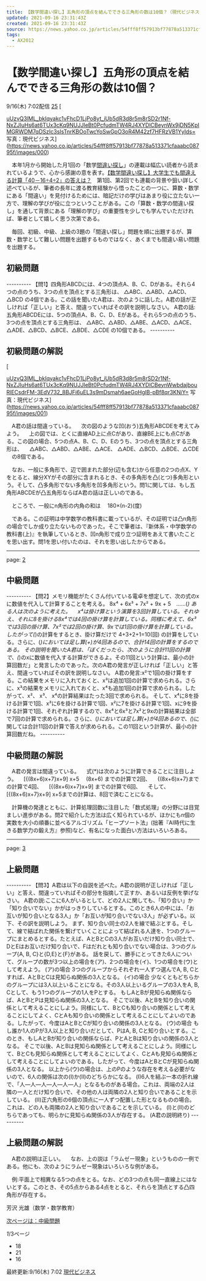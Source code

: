 ```yaml
---
title: 【数学間違い探し】五角形の頂点を結んでできる三角形の数は10個？（現代ビジネス） - Yahoo!ニュース
updated: 2021-09-16 23:31:43Z
created: 2021-09-16 23:31:43Z
source: https://news.yahoo.co.jp/articles/54fff8ff57913bf77878a513371cfaaabc08795f
tags:
  - AX2012
---
```


# 【数学間違い探し】五角形の頂点を結んでできる三角形の数は10個？

9/16(木) 7:02配信
[25]()
[

[uUzvQ3lML_bkIqyakc1vFhcD1LjPo8yt_iUb5dR3d8r5m8rSD2r1Nf-NxZJIuHs6at6TUx3cKq9NUJJIeBt0PcfudmTW4RJ4XYDlCBeynWx9jDN5KpIMGRWDM7qDSzIc3sIsTnrKBOoTwcYoSwGpO3oR4M42zf7HFRzVB1YyIds=](../_resources/uUzvQ3lML_bkIqyakc1vFhcD1LjPo8yt_iUb5dR3d8r5m8rSD2r1Nf-NxZJIuHs6at6TUx3cKq9NUJJIeBt0PcfudmTW4RJ4XYDlCBeynWx9jDN5KpIMGRWDM7qDSzIc3sIsTnrKBOoTwcYoSwGpO3oR4M42zf7HFRzVB1YyIds=)   写真：現代ビジネス](https://news.yahoo.co.jp/articles/54fff8ff57913bf77878a513371cfaaabc08795f/images/000)

　本年1月から開始した月1回の「数学[間違い探し](https://search.yahoo.co.jp/search?ei=UTF-8&rkf=1&slfr=1&p=%E9%96%93%E9%81%95%E3%81%84%E6%8E%A2%E3%81%97&fr=link_kw_nws_direct)」の連載は幅広い読者から読まれているようで、心から感謝の意を表す。[【数学間違い探し】大学生でも間違える計算「40－16÷4÷2」の答えは？](https://gendai.ismedia.jp/articles/images/83690?utm_source=yahoonews&utm_medium=related&utm_campaign=link&utm_content=related)　第1回、第2回でも連載の背景や狙い詳しく述べているが、筆者の長年に渡る教育経験から悟ったことの一つに、算数・数学にある「間違い」を見付けるためには、暗記だけの学びはあまり役に立たない一方で、理解の学びが役に立つということがある。この「算数・数学の間違い探し」を通して背景にある「理解の学び」の重要性を少しでも学んでいただければ、筆者として嬉しく思う次第である。

　毎回、初級、中級、上級の3題の「間違い探し」問題を順に出題するが、算数・数学として難しい問題を出題するものではなく、あくまでも間違い易い問題を出題する。

## 初級問題

---------- 【問1】四角形ABCDには、4つの頂点A、B、C、Dがある。それら4つの点のうち、3つの点を頂点とする三角形は、 △ABC、△ABD、△ACD、△BCD の4個である。この話を聞いたA君は、次のように話した。A君の話が正しければ「正しい」と答え、間違っていればその訳を説明しなさい。 A君の話:五角形ABCDEには、5つの頂点A、B、C、D、Eがある。それら5つの点のうち、3つの点を頂点とする三角形は、 △ABC、△ABD、△ABE、△ACD、△ACE、 △ADE、△BCD、△BCE、△BDE、△CDE の10個である。 ----------

## 初級問題の解説

[

[uUzvQ3lML_bkIqyakc1vFhcD1LjPo8yt_iUb5dR3d8r5m8rSD2r1Nf-NxZJIuHs6at6TUx3cKq9NUJJIeBt0PcfudmTW4RJ4XYDlCBeynWwbdajbouRlECsdrFM-3EdV732_8BJFi6uEL3s9mDsmah6aeGoHglB-pBf8qr3KNiY=](../_resources/uUzvQ3lML_bkIqyakc1vFhcD1LjPo8yt_iUb5dR3d8r5m8rSD2r1Nf-NxZJIuHs6at6TUx3cKq9NUJJIeBt0PcfudmTW4RJ4XYDlCBeynWwbdajbouRlECsdrFM-3EdV732_8BJFi6uEL3s9mDsmah6aeGoHglB-pBf8qr3KNiY=)   写真：現代ビジネス](https://news.yahoo.co.jp/articles/54fff8ff57913bf77878a513371cfaaabc08795f/images/001)

　A君の話は間違っている。
　次の図のような凹(おう)五角形ABCDEを考えてみよう。
　上の図では、とくに直線AD上に点Cがあり、直線BE上にも点Cがある。この図の場合、5つの点A、B、C、D、Eのうち、3つの点を頂点とする三角形は、
　△ABC、△ABD、△ABE、△ACE、 △ADE、△BCD、△BDE、△CDE
　の8個である。

　なお、一般に多角形で、辺で囲まれた部分(辺も含む)から任意の2つの点X、Yをとると、線分XYがその部分に含まれるとき、その多角形を凸(とつ)多角形という。そして、凸多角形でない多角形を凹多角形という。問1に関しては、もし五角形ABCDEが凸五角形ならばA君の話は正しいのである。

　ところで、一般にn角形の内角の和は
　180×(n-2)(度)

　である。この証明は中学数学の教科書に載っているが、その証明では凸n角形の場合でしか成り立たないものであった。そこで筆者は、『新体系・中学数学の教科書(上)』を執筆しているとき、凹n角形で成り立つ証明をあえて書いたことを思い出す。問1を思い付いたのは、それを思い出したからである。

* * *

page: [2](https://news.yahoo.co.jp/articles/54fff8ff57913bf77878a513371cfaaabc08795f?page=2)

## 中級問題

---------- 【問2】メモリ機能がたくさん付いている電卓を想定して、次の式のxに数値を代入して計算することを考える。 8x⁴ + 6x³ + 7x² + 9x + 5　……(*) ある人は次のように考えた。 　x⁴は掛け算という演算を3回計算している。それゆえ、それに8を掛ける8x⁴では4回の掛け算を計算している。同様に考えて、6x³では3回の掛け算、7x²では2回の掛け算、9xでは1回の掛け算を計算している。したがって(*)の計算をするとき、掛け算だけで 4+3+2+1=10(回) の計算をしている。さらに、(*)においては足し算(+)が4回あるので、合計14回の計算をするのである。 その説明を聞いたA君は、「ぼくだったら、次のように合計11回の計算で、(*)のxに数値を代入する計算ができるよ。その11回という計算は、最小の計算回数だ」と発言したのであった。次のA君の発言が正しければ「正しい」と答え、間違っていればその訳を説明しなさい。 A君の発言:x²で1回の掛け算をする。この結果をメモリに入れておくと、x³は追加1回の計算で求められる。さらに、x³の結果をメモリに入れておくと、x⁴も追加1回の計算で求められる。したがって、x²、 x³、 x⁴の計算結果はたった3回で求められる。 そして、x⁴に8を掛ける計算で1回、x³に6を掛ける計算で1回、x²に7を掛ける計算で1回、xに9を掛ける計算で1回、それぞれ計算するので、8x⁴と6x³と7x²と9xの計算結果は全部で7回の計算で求められる。さらに、(*)においては足し算(+)が4回あるので、(*)に関しては合計11回の計算で答えが求められる。この11回という計算が、最小の計算回数だね。 ----------

## 中級問題の解説

　A君の発言は間違っている。
　式(*)は次のように計算できることに注目しよう。
　[{(8x+6)x+7}x+9] x+5
　(8x+6) までの計算で2回、
　{(8x+6)x+7}までの計算で4回、
　[{(8x+6)x+7}x+9] までの計算で6回、
　そして、[{(8x+6)x+7}x+9] x+5までの計算は、8回で済むことになる。

　計算機の発達とともに、計算処理回数に注目した「数式処理」の分野には目覚ましい進歩がある。問2で紹介した方法は広く知られているが、ほかにもn個の実数を大小の順番に並べるアルゴリズム「ヒープソート法」(拙著『AI時代に生きる数学力の鍛え方』参照)など、有名になった面白い方法はいろいろある。

* * *

page: [3](https://news.yahoo.co.jp/articles/54fff8ff57913bf77878a513371cfaaabc08795f?page=3)

## 上級問題

---------- 【問3】A君は以下の自説を述べた。A君の説明が正しければ「正しい」と答え、間違っていればその部分を指摘して正すか、あるいは反例を挙げなさい。 A君の説:ここに6人がいるとして、どの2人に関しても、「知り合い」か「知り合いでない」かがはっきりしているとする。このとき6人の中には、「お互いが知り合いとなる3人」か「お互いが知り合いでない3人」が必ずいる。以下、その訳を説明しよう。 まず、知り合い同士の2人を線で結ぶとする。そして、線で結ばれた関係を繋げていくことによって結ばれる人達を、1つのグループにまとめるとする。たとえば、AとBとCの3人がお互いだけ知り合い同士で、DとEはお互いだけ知り合いで、Fはだれとも知り合いでない場合は、3つのグループ{A, B, C}と{D,E}と{F}がある。 話を戻して、勝手にとってきた6人について、グループの数が3つ以上の場合を(ア)、2つの場合を(イ)、1つの場合を(ウ)として考えよう。 (ア)の場合 3つのグループからそれぞれ一人ずつ選んでA, B, Cとすれば、AとBとCは見知らぬ関係の3人となる。 (イ)の場合 少なくともどちらかのグループには3人以上いることになる。その3人以上いるグループの3人をA, B, Cとして、もう1つのグループの1人をPとする。 もしAとBが見知らぬ関係ならば、AとBとPは見知らぬ関係の3人となる。 そこで以後、AとBを知り合いの関係として考えることにしよう。同様にして、BとCも知り合いの関係として考えることにしてよく、CとAも知り合いの関係として考えることにしてよいのである。したがって、今度はAとBとCが知り合いの関係の3人となる。 (ウ)の場合 もし誰か1人のPが3人以上と知り合いだとして、PはA, B, Cと知り合いとする。このとき、もしAとBが知り合いの関係ならば、PとAとBは知り合いの関係の3人となる。 そこで以後、AとBは見知らぬ関係として考えることにしよう。同様にして、BとCも見知らぬ関係として考えることにしてよく、CとAも見知らぬ関係として考えることにしてよいのである。したがって、今度はAとBとCが見知らぬ関係の3人となる。 以上から(ウ)の場合は、上のPのような存在を考える必要がないので、6人の関係は次の(I)か(II)のどちらかになる。 (I)6人を結ぶ一本の折れ線で、「人―人―人―人―人―人」となるものがある場合。これは、両端の2人は隣の一人とだけ知り合いで、その他の人は両隣の2人と知り合いであることを示している。 (II)正六角形の6個の頂点に一人ずつ配置した形となるものの場合。これは、どの人も両隣の2人と知り合いであることを示している。 (I)と(II)のどちらであっても、明らかに見知らぬ関係の3人が存在する。 (A君の説明終り) ----------

## 上級問題の解説

　A君の説明は正しい。
　なお、上の説は「ラムゼー現象」というものの一例である。他にも、次のようにラムゼー現象はいろいろな例がある。

　例:平面上で相異なる5つの点をとる。なお、どの3つの点も同一直線上にはないとする。このとき、その5点からある4点をとると、それらを頂点とする凸四角形が存在する。

芳沢 光雄（数学・数学教育）

[次ページは：中級問題](https://news.yahoo.co.jp/articles/54fff8ff57913bf77878a513371cfaaabc08795f?page=2)

*1*/3ページ

- 18
- 21
- 16

最終更新:9/16(木) 7:02
[現代ビジネス](https://news.yahoo.co.jp/media/gendaibiz)